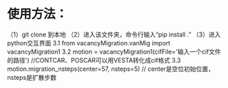 # 使用方法：
（1）git clone 到本地
（2）进入该文件夹，命令行输入“pip install .”
（3）进入python交互界面
      3.1 from vacancyMigration.vanMig import vacancyMigration1
      3.2 motion = vacancyMigration1(cifFile='输入一个cif文件的路径')   //CONTCAR、POSCAR可以用VESTA转化成cif格式
      3.3 motion.migration_nsteps(center=57, nsteps=5)    // center是空位初始位置，nsteps是扩散步数
